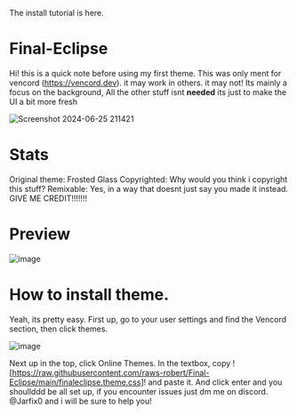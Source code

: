 The install tutorial is here.

# Final-Eclipse
Hi! this is a quick note before using my first theme.
This was only ment for vencord (https://vencord.dev). it may work in others. it may not!
Its mainly a focus on the background, All the other stuff isnt **needed** its just to make the UI a bit more fresh

![Screenshot 2024-06-25 211421](https://github.com/raws-robert/Final-Eclipse/assets/172075414/709796b4-bf53-4d42-a4f4-976db132a8b7)


# Stats
Original theme: Frosted Glass
Copyrighted: Why would you think i copyright this stuff?
Remixable: Yes, in a way that doesnt just say you made it instead. GIVE ME CREDIT!!!!!!!

# Preview
![image](https://github.com/raws-robert/Final-Eclipse/assets/172075414/bb5c39e1-91f5-409b-b0ed-ee2bcba63c96)


# How to install theme.
Yeah, its pretty easy.
First up, go to your user settings and find the Vencord section, then click themes.

![image](https://github.com/raws-robert/Final-Eclipse/assets/172075414/428bcb9b-c411-4916-bc68-409c8e70e249)

Next up in the top, click Online Themes.
In the textbox, copy ![https://raw.githubusercontent.com/raws-robert/Final-Eclipse/main/finaleclipse.theme.css]! and paste it. And click enter and you shoullddd be all set up, if you encounter issues just dm me on discord. @Jarfix0 and i will be sure to help you!
